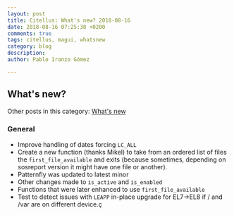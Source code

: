 ```yaml
---
layout: post
title: Citellus: What's new? 2018-08-16
date: 2018-08-16 07:25:38 +0200
comments: true
tags: citellus, magui, whatsnew
category: blog
description:
author: Pablo Iranzo Gómez

---
```

## What's new?

Other posts in this category: [What's new]({tag}whatsnew)

### General

- Improve handling of dates forcing `LC_ALL`
- Create a new function (thanks Mikel) to take from an ordered list of files the `first_file_available` and exits (because sometimes, depending on sosreport version it might have one file or another).
- Patternfly was updated to latest minor
- Other changes made to `is_active` and `is_enabled`
- Functions that were later enhanced to use `first_file_available`
- Test to detect issues with `LEAPP` in-place upgrade for EL7->EL8 if / and /var are on different device.ç
  